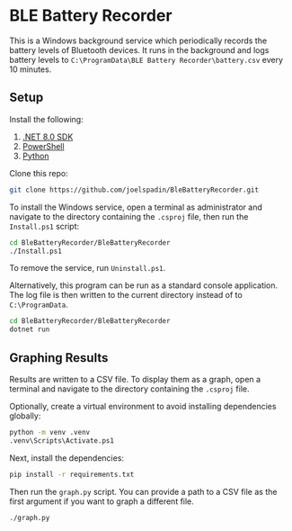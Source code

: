 # BLE Battery Recorder

This is a Windows background service which periodically records the battery levels of Bluetooth devices. It runs in the background and logs battery levels to `C:\ProgramData\BLE Battery Recorder\battery.csv` every 10 minutes.

## Setup

Install the following:

1. [.NET 8.0 SDK](https://dotnet.microsoft.com/en-us/download/dotnet/8.0)
2. [PowerShell](https://github.com/PowerShell/PowerShell/releases/latest)
3. [Python](https://www.python.org/downloads/)

Clone this repo:

```bash
git clone https://github.com/joelspadin/BleBatteryRecorder.git
```

To install the Windows service, open a terminal as administrator and navigate to the directory containing the `.csproj` file, then run the `Install.ps1` script:

```bash
cd BleBatteryRecorder/BleBatteryRecorder
./Install.ps1
```

To remove the service, run `Uninstall.ps1`.

Alternatively, this program can be run as a standard console application. The log file is then written to the current directory instead of to `C:\ProgramData`.

```bash
cd BleBatteryRecorder/BleBatteryRecorder
dotnet run
```

## Graphing Results

Results are written to a CSV file. To display them as a graph, open a terminal and navigate to the directory containing the `.csproj` file.

Optionally, create a virtual environment to avoid installing dependencies globally:

```bash
python -m venv .venv
.venv\Scripts\Activate.ps1
```

Next, install the dependencies:

```bash
pip install -r requirements.txt
```

Then run the `graph.py` script. You can provide a path to a CSV file as the first argument if you want to graph a different file.

```bash
./graph.py
```
